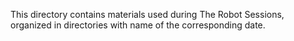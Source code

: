 This directory contains materials used during The Robot Sessions, organized in
directories with name of the corresponding date.
